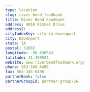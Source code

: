 ```yaml
---
type: location
slug: river-bend-foodbank
title: River Bend Foodbank
address: 4010 Kimmel Drive
address2: 
cityIndexKey: city-ia-davenport
city: Davenport
state: IA
postal: 52802
longitude: -90.636543
latitude: 41.499524
website: www.riverbendfoodbank.org/
phone: 563-345-6490
fax: 563-345-6496
partnerBank: false
partnerGroupId: partner-group-56
---
```


